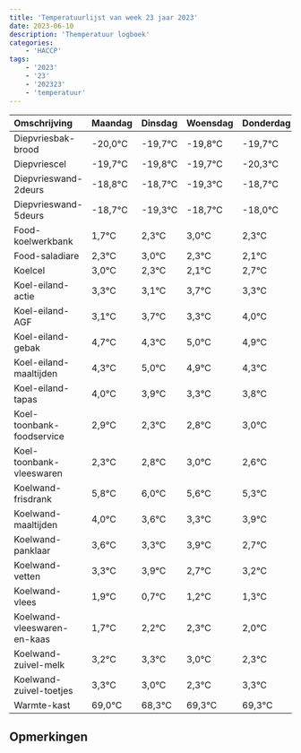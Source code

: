 ```yaml
---
title: 'Temperatuurlijst van week 23 jaar 2023'
date: 2023-06-10
description: 'Themperatuur logboek'
categories:
    - 'HACCP'
tags:
    - '2023'
    - '23'
    - '202323'
    - 'temperatuur'
---
```

|Omschrijving|Maandag|Dinsdag|Woensdag|Donderdag|Vrijdag|Zaterdag|Zondag|
|:---|:---|:---|:---|:---|:---|:---|:---|
|Diepvriesbak-brood|-20,0°C|-19,7°C|-19,8°C|-19,7°C|-20,3°C|-19,7°C| |
|Diepvriescel|-19,7°C|-19,8°C|-19,7°C|-20,3°C|-19,7°C|-19,0°C| |
|Diepvrieswand-2deurs|-18,8°C|-18,7°C|-19,3°C|-18,7°C|-18,0°C|-18,7°C| |
|Diepvrieswand-5deurs|-18,7°C|-19,3°C|-18,7°C|-18,0°C|-18,7°C|-18,9°C| |
|Food-koelwerkbank|1,7°C|2,3°C|3,0°C|2,3°C|2,1°C|2,7°C| |
|Food-saladiare|2,3°C|3,0°C|2,3°C|2,1°C|2,7°C|2,3°C| |
|Koelcel|3,0°C|2,3°C|2,1°C|2,7°C|2,3°C|3,0°C| |
|Koel-eiland-actie|3,3°C|3,1°C|3,7°C|3,3°C|4,0°C|3,9°C| |
|Koel-eiland-AGF|3,1°C|3,7°C|3,3°C|4,0°C|3,9°C|3,3°C| |
|Koel-eiland-gebak|4,7°C|4,3°C|5,0°C|4,9°C|4,3°C|4,8°C| |
|Koel-eiland-maaltijden|4,3°C|5,0°C|4,9°C|4,3°C|4,8°C|5,0°C| |
|Koel-eiland-tapas|4,0°C|3,9°C|3,3°C|3,8°C|4,0°C|3,6°C| |
|Koel-toonbank-foodservice|2,9°C|2,3°C|2,8°C|3,0°C|2,6°C|2,3°C| |
|Koel-toonbank-vleeswaren|2,3°C|2,8°C|3,0°C|2,6°C|2,3°C|2,9°C| |
|Koelwand-frisdrank|5,8°C|6,0°C|5,6°C|5,3°C|5,9°C|4,7°C| |
|Koelwand-maaltijden|4,0°C|3,6°C|3,3°C|3,9°C|2,7°C|3,2°C| |
|Koelwand-panklaar|3,6°C|3,3°C|3,9°C|2,7°C|3,2°C|3,3°C| |
|Koelwand-vetten|3,3°C|3,9°C|2,7°C|3,2°C|3,3°C|3,0°C| |
|Koelwand-vlees|1,9°C|0,7°C|1,2°C|1,3°C|1,0°C|0,3°C| |
|Koelwand-vleeswaren-en-kaas|1,7°C|2,2°C|2,3°C|2,0°C|1,3°C|2,3°C| |
|Koelwand-zuivel-melk|3,2°C|3,3°C|3,0°C|2,3°C|3,3°C|3,3°C| |
|Koelwand-zuivel-toetjes|3,3°C|3,0°C|2,3°C|3,3°C|3,3°C|3,6°C| |
|Warmte-kast|69,0°C|68,3°C|69,3°C|69,3°C|69,6°C|69,1°C| |

## Opmerkingen


